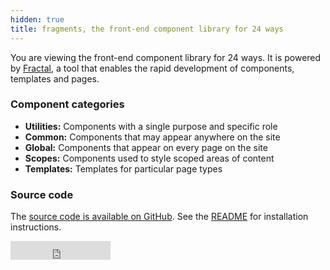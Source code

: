 ```yaml
---
hidden: true
title: fragments, the front-end component library for 24 ways
---
```

You are viewing the front-end component library for 24 ways. It is powered by [Fractal](http://fractal.build), a tool that enables the rapid development of components, templates and pages.

### Component categories

  * **Utilities:** Components with a single purpose and specific role
  * **Common:** Components that may appear anywhere on the site
  * **Global:** Components that appear on every page on the site
  * **Scopes:** Components used to style scoped areas of content
  * **Templates:** Templates for particular page types

### Source code

The [source code is available on GitHub](https://github.com/24ways/frontend). See the [README](https://github.com/24ways/frontend/blob/master/README.md) for installation instructions.

<iframe src="https://ghbtns.com/github-btn.html?user=24ways&repo=frontend&type=star&count=true&size=large" frameborder="0" scrolling="0" width="160px" height="30px"></iframe>
